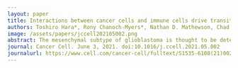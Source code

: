 ```yaml
---
layout: paper
title: Interactions between cancer cells and immune cells drive transitions to mesenchymal-like states in glioblastoma
authors: Toshiro Hara*, Rony Chanoch-Myers*, Nathan D. Mathewson, Chad Myskiw, <u><b>Lyla Atta</b></u>, Lillian Bussema, Stephen W. Eichhorn, Alissa C. Greenwald, Gabriela S. Kinker, Christopher Rodman, L. Nicolas Gonzalez Castro, Hiroaki Wakimoto, Orit Rozenblatt-Rosen, XiaoweiZhuang, <b>Jean Fan</b>, Tony Hunter, Inder M. Verma, Kai W. Wucherpfennig, Aviv Regev, Mario L. Suvà, Itay Tirosh
image: /assets/papers/jccell202105002.png
abstract: The mesenchymal subtype of glioblastoma is thought to be determined by both cancer cell-intrinsic alterations and extrinsic cellular interactions, but remains poorly understood. Here, we dissect glioblastoma-to-microenvironment interactions by single-cell RNA sequencing analysis of human tumors and model systems, combined with functional experiments. We demonstrate that macrophages induce a transition of glioblastoma cells into mesenchymal-like (MES-like) states. This effect is mediated, both in vitro and in vivo, by macrophage-derived oncostatin M (OSM) that interacts with its receptors (OSMR or LIFR) in complex with GP130 on glioblastoma cells and activates STAT3. We show that MES-like glioblastoma states are also associated with increased expression of a mesenchymal program in macrophages and with increased cytotoxicity of T cells, highlighting extensive alterations of the immune microenvironment with potential therapeutic implications.
journal: Cancer Cell. June 3, 2021. doi:10.1016/j.ccell.2021.05.002
journalurl: https://www.cell.com/cancer-cell/fulltext/S1535-6108(21)00268-3
---
```

